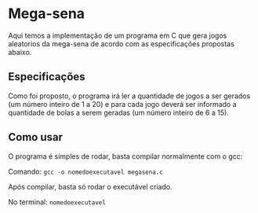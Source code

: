 # Mega-sena

Aqui temos a implementação de um programa em C que gera jogos aleatorios da mega-sena de acordo com as especificações propostas abaixo.

## Especificações
Como foi proposto, o programa irá ler a quantidade de jogos a ser gerados (um número inteiro de 1 a 20)
 e para cada jogo deverá ser informado a quantidade de bolas a serem geradas (um número inteiro de 6 a 15).

## Como usar

O programa é simples de rodar, basta compilar normalmente com o gcc:

Comando: `gcc -o nomedoexecutavel megasena.c`

Após compilar, basta só rodar o executável criado.

No terminal: `nomedoexecutavel`
